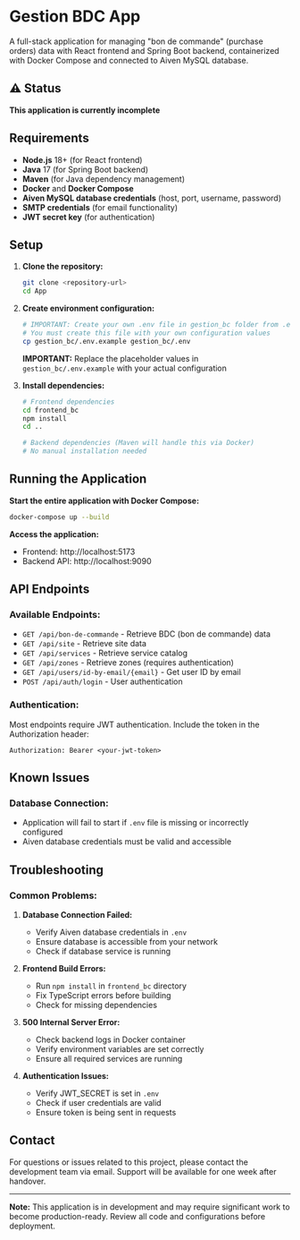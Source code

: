 # Gestion BDC App

A full-stack application for managing "bon de commande" (purchase orders) data with React frontend and Spring Boot backend, containerized with Docker Compose and connected to Aiven MySQL database.

## ⚠️ Status

**This application is currently incomplete**


## Requirements

- **Node.js** 18+ (for React frontend)
- **Java** 17 (for Spring Boot backend)
- **Maven** (for Java dependency management)
- **Docker** and **Docker Compose**
- **Aiven MySQL database credentials** (host, port, username, password)
- **SMTP credentials** (for email functionality)
- **JWT secret key** (for authentication)

## Setup

1. **Clone the repository:**
   ```bash
   git clone <repository-url>
   cd App
   ```

2. **Create environment configuration:**
   ```bash
   # IMPORTANT: Create your own .env file in gestion_bc folder from .env.example
   # You must create this file with your own configuration values
   cp gestion_bc/.env.example gestion_bc/.env
   ```
   
   **IMPORTANT:** Replace the placeholder values in `gestion_bc/.env.example` with your actual configuration
   

3. **Install dependencies:**
   ```bash
   # Frontend dependencies
   cd frontend_bc
   npm install
   cd ..
   
   # Backend dependencies (Maven will handle this via Docker)
   # No manual installation needed
   ```

## Running the Application

**Start the entire application with Docker Compose:**
```bash
docker-compose up --build
```

**Access the application:**
- Frontend: http://localhost:5173
- Backend API: http://localhost:9090

## API Endpoints

### Available Endpoints:
- `GET /api/bon-de-commande` - Retrieve BDC (bon de commande) data
- `GET /api/site` - Retrieve site data
- `GET /api/services` - Retrieve service catalog
- `GET /api/zones` - Retrieve zones (requires authentication)
- `GET /api/users/id-by-email/{email}` - Get user ID by email
- `POST /api/auth/login` - User authentication

### Authentication:
Most endpoints require JWT authentication. Include the token in the Authorization header:
```
Authorization: Bearer <your-jwt-token>
```

## Known Issues


### Database Connection:
- Application will fail to start if `.env` file is missing or incorrectly configured
- Aiven database credentials must be valid and accessible



## Troubleshooting

### Common Problems:

1. **Database Connection Failed:**
   - Verify Aiven database credentials in `.env`
   - Ensure database is accessible from your network
   - Check if database service is running

2. **Frontend Build Errors:**
   - Run `npm install` in `frontend_bc` directory
   - Fix TypeScript errors before building
   - Check for missing dependencies

3. **500 Internal Server Error:**
   - Check backend logs in Docker container
   - Verify environment variables are set correctly
   - Ensure all required services are running

4. **Authentication Issues:**
   - Verify JWT_SECRET is set in `.env`
   - Check if user credentials are valid
   - Ensure token is being sent in requests


## Contact

For questions or issues related to this project, please contact the development team via email. Support will be available for one week after handover.

---

**Note:** This application is in development and may require significant work to become production-ready. Review all code and configurations before deployment.
